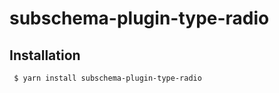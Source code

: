 subschema-plugin-type-radio
===

## Installation
```sh
 $ yarn install subschema-plugin-type-radio
```
